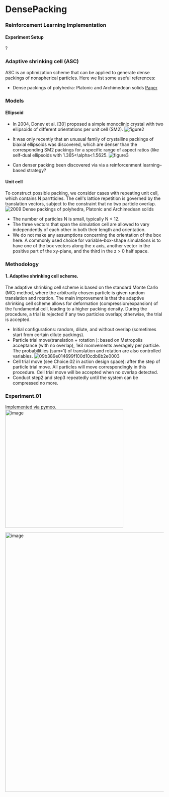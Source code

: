 # DensePacking
### Reinforcement Learning Implementation
#### Experiment Setup
?

### Adaptive shrinking cell (ASC)
ASC is an optimization scheme that can be applied to
generate dense packings of nonspherical particles. Here we list some useful references:

* Dense packings of polyhedra: Platonic and Archimedean solids [Paper](https://journals.aps.org/pre/pdf/10.1103/PhysRevE.80.041104)


### Models
#### Ellipsoid
* In 2004, Donev et al. [30] proposed a simple monoclinic crystal with two ellipsoids of different orientations per unit cell (SM2).
![figure2](https://user-images.githubusercontent.com/72123149/184534832-a22fdb2a-6d26-4572-acbf-9d685ac315bd.png)

* It was only recently that an unusual family of crystalline packings of biaxial ellipsoids was discovered, which are denser than the corresponding SM2 packings for a specific range of aspect ratios (like self-dual ellipsoids with 1.365<\alpha<1.5625.
![figure3](https://user-images.githubusercontent.com/72123149/184534880-ad3ba1bb-8cde-48ab-8ce0-6117c34490bd.png)
* Can denser packing been discovered via via a reinforcenment learning–based strategy?

#### Unit cell
  To construct possible packing, we consider cases with repeating unit cell, which contains N parrtticles. The cell's lattice repetition is governed by the translation vectors, subject to the constraint that no two particle overlap.
![2009 Dense packings of polyhedra, Platonic and Archimedean solids](https://user-images.githubusercontent.com/72123149/184535539-f55f8d2a-f6ab-40bf-ae0a-25727a11426a.jpg)

* The number of particles N is small, typically N < 12.
* The three vectors that span the simulation cell are allowed to vary independently of each other in both their
length and orientation.
* We do not make any assumptions concerning the orientation of the box here. A commonly used choice for variable-box-shape simulations is to have one of the box vectors along the x axis, another vector in the positive part of
the xy-plane, and the third in the z > 0 half space.

### Methodology
#### 1. Adaptive shrinking cell scheme.<br> 
The adaptive shrinking cell
scheme is based on the standard Monte Carlo (MC) method, where
the arbitrarily chosen particle is given random translation and rotation.
The main improvement is that the adaptive shrinking cell
scheme allows for deformation (compression/expansion) of the fundamental
cell, leading to a higher packing density. During the
procedure, a trial is rejected if any two particles overlap; otherwise,
the trial is accepted.
* Initial configurations: random, dilute, and without overlap (sometimes start from certain dilute
packings).
* Particle trial move(translation + rotation ): based on Metropolis acceptance (with no overlap), 1e3 momvements averagely per particle. The probabilitiies (sum=1) of translation and rotation are also controlled variables.
![09b389e014699f100d10cdb8b2e0003](https://user-images.githubusercontent.com/72123149/186204588-045399f1-83c2-4a3d-8759-6d5d0f44a382.png)
* Cell trial move (see Choice.02 in action design space): after the step of particle trial move. All particles will move correspondingly in this procedure. Cell trial move will be accepted when no overlap detected.
* Conduct step2 and step3 repeatedly until the system can be compressed no more.





### Experiment.01
Implemented via pymoo.
<img width="375" alt="image" src="https://user-images.githubusercontent.com/37290277/184924363-f6004a68-0cec-47ed-85e5-0105a24c5de9.png">

<img width="823" alt="image" src="https://user-images.githubusercontent.com/37290277/184924894-fb3d1d07-035c-4b02-8bc8-68bb75e36a0d.png">

